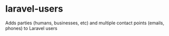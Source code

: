 # laravel-users
Adds parties (humans, businesses, etc) and multiple contact points (emails, phones) to Laravel users
